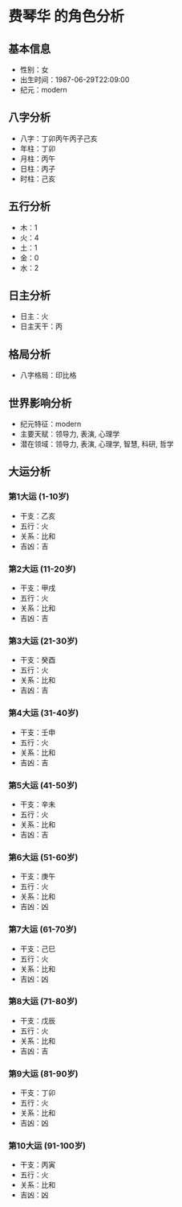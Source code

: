 # 费琴华 的角色分析

## 基本信息
- 性别：女
- 出生时间：1987-06-29T22:09:00
- 纪元：modern

## 八字分析
- 八字：丁卯丙午丙子己亥
- 年柱：丁卯
- 月柱：丙午
- 日柱：丙子
- 时柱：己亥

## 五行分析
- 木：1
- 火：4
- 土：1
- 金：0
- 水：2

## 日主分析
- 日主：火
- 日主天干：丙

## 格局分析
- 八字格局：印比格

## 世界影响分析
- 纪元特征：modern
- 主要天赋：领导力, 表演, 心理学
- 潜在领域：领导力, 表演, 心理学, 智慧, 科研, 哲学

## 大运分析

### 第1大运 (1-10岁)
- 干支：乙亥
- 五行：火
- 关系：比和
- 吉凶：吉

### 第2大运 (11-20岁)
- 干支：甲戌
- 五行：火
- 关系：比和
- 吉凶：吉

### 第3大运 (21-30岁)
- 干支：癸酉
- 五行：火
- 关系：比和
- 吉凶：吉

### 第4大运 (31-40岁)
- 干支：壬申
- 五行：火
- 关系：比和
- 吉凶：吉

### 第5大运 (41-50岁)
- 干支：辛未
- 五行：火
- 关系：比和
- 吉凶：吉

### 第6大运 (51-60岁)
- 干支：庚午
- 五行：火
- 关系：比和
- 吉凶：凶

### 第7大运 (61-70岁)
- 干支：己巳
- 五行：火
- 关系：比和
- 吉凶：凶

### 第8大运 (71-80岁)
- 干支：戊辰
- 五行：火
- 关系：比和
- 吉凶：吉

### 第9大运 (81-90岁)
- 干支：丁卯
- 五行：火
- 关系：比和
- 吉凶：凶

### 第10大运 (91-100岁)
- 干支：丙寅
- 五行：火
- 关系：比和
- 吉凶：凶